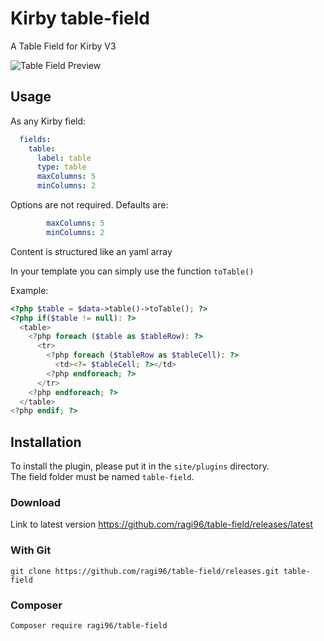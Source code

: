 # Kirby table-field
A Table Field for Kirby V3

![Table Field Preview](https://raw.githubusercontent.com/ragi96/table-field/master/preview.gif "table field preview")

## Usage

As any Kirby field:
```yaml
  fields:
    table:
      label: table
      type: table
      maxColumns: 5
      minColumns: 2
```

Options are not required. Defaults are:
```yaml
        maxColumns: 5
        minColumns: 2
```

Content is structured like an yaml array


In your template you can simply use the function ```toTable()```

Example:
```php
<?php $table = $data->table()->toTable(); ?>
<?php if($table != null): ?>
  <table>
    <?php foreach ($table as $tableRow): ?>
      <tr>
        <?php foreach ($tableRow as $tableCell): ?>
          <td><?= $tableCell; ?></td>
        <?php endforeach; ?>
      </tr>
    <?php endforeach; ?>
  </table>
<?php endif; ?>
 ```

## Installation
To install the plugin, please put it in the `site/plugins` directory.  
The field folder must be named `table-field`.

### Download
Link to latest version https://github.com/ragi96/table-field/releases/latest

### With Git
```git clone https://github.com/ragi96/table-field/releases.git table-field```

### Composer
```Composer require ragi96/table-field```